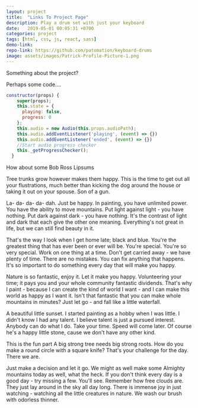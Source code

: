 ```yaml
---
layout: project
title:  "Links To Project Page"
description: Play a drum set with just your keyboard
date:   2019-05-01 00:05:31 +0700
categories: project
tags: [html, css, js, react, sass]
demo-link:
repo-link: https://github.com/patomation/keyboard-drums
image: assets/images/Patrick-Profile-Picture-1.png
---
```


Something about the project?

Perhaps some code....
```javascript
constructor(props) {
    super(props);
    this.state = {
      playing: false,
      progress: 0
    };
    this.audio = new Audio(this.props.audioPath);
    this.audio.addEventListener('playing', (event) => {})
    this.audio.addEventListener('ended', (event) => {})
    //Start audio progress checker
    this._getProgressChecker();
  }
```

How about some Bob Ross Lipsums

Tree trunks grow however makes them happy. This is the time to get out all your flustrations, much better than kicking the dog around the house or taking it out on your spouse. Son of a gun.

La- da- da- da- dah. Just be happy. In painting, you have unlimited power. You have the ability to move mountains. Put light against light - you have nothing. Put dark against dark - you have nothing. It's the contrast of light and dark that each give the other one meaning. Everything's not great in life, but we can still find beauty in it.

That's the way I look when I get home late; black and blue. You're the greatest thing that has ever been or ever will be. You're special. You're so very special. Work on one thing at a time. Don't get carried away - we have plenty of time. There are no mistakes. You can fix anything that happens. It's so important to do something every day that will make you happy.

Nature is so fantastic, enjoy it. Let it make you happy. Volunteering your time; it pays you and your whole community fantastic dividends. That's why I paint - because I can create the kind of world I want - and I can make this world as happy as I want it. Isn't that fantastic that you can make whole mountains in minutes? Just let go - and fall like a little waterfall.

A beautiful little sunset. I started painting as a hobby when I was little. I didn't know I had any talent. I believe talent is just a pursued interest. Anybody can do what I do. Take your time. Speed will come later. Of course he's a happy little stone, cause we don't have any other kind.

This is the fun part A big strong tree needs big strong roots. How do you make a round circle with a square knife? That's your challenge for the day. There we are.

Just make a decision and let it go. We might as well make some Almighty mountains today as well, what the heck. If you don't think every day is a good day - try missing a few. You'll see. Remember how free clouds are. They just lay around in the sky all day long. There is immense joy in just watching - watching all the little creatures in nature. We wash our brush with odorless thinner.
